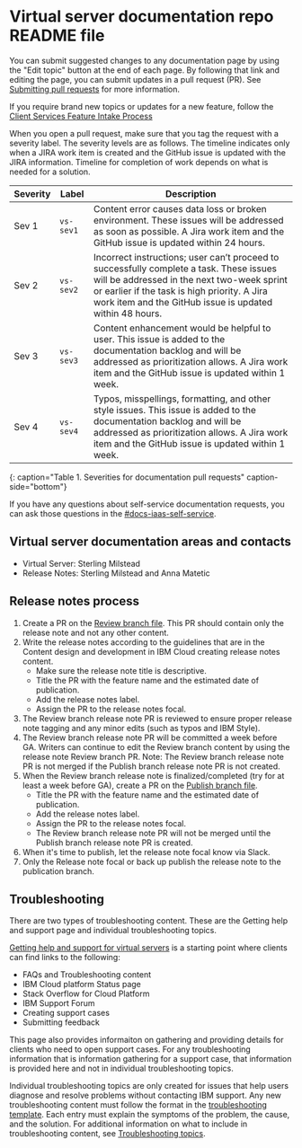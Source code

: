 # Virtual server documentation repo README file

You can submit suggested changes to any documentation page by using the "Edit topic" button at the end of each page. By following that link and editing the page, you can submit updates in a pull request (PR). See [Submitting pull requests](https://test.cloud.ibm.com/docs/writing?topic=writing-pr) for more information. 

If you require brand new topics or updates for a new feature, follow the [Client Services Feature Intake Process](https://confluence.swg.usma.ibm.com:8445/display/UI/Client+Services+Feature+Intake+Process)

When you open a pull request, make sure that you tag the request with a severity label. The severity levels are as follows. The timeline indicates only when a JIRA work item is created and the GitHub issue is updated with the JIRA information. Timeline for completion of work depends on what is needed for a solution.

| Severity | Label | Description |
| --- | --- | --- |
| Sev 1 | `vs-sev1` | Content error causes data loss or broken environment. These issues will be addressed as soon as possible. A Jira work item and the GitHub issue is updated within 24 hours. |
| Sev 2 | `vs-sev2` | Incorrect instructions; user can’t proceed to successfully complete a task. These issues will be addressed in the next two-week sprint or earlier if the task is high priority. A Jira work item and the GitHub issue is updated within 48 hours. |
| Sev 3 | `vs-sev3` | Content enhancement would be helpful to user. This issue is added to the documentation backlog and will be addressed as prioritization allows. A Jira work item and the GitHub issue is updated within 1 week. |
| Sev 4 | `vs-sev4` | Typos, misspellings, formatting, and other style issues. This issue is added to the documentation backlog and will be addressed as prioritization allows. A Jira work item and the GitHub issue is updated within 1 week. |
{: caption="Table 1. Severities for documentation pull requests" caption-side="bottom"}

If you have any questions about self-service documentation requests, you can ask those questions in the [#docs-iaas-self-service](https://ibm-cloudplatform.slack.com/archives/C06208Q8B8F).

## Virtual server documentation areas and contacts

* Virtual Server: Sterling Milstead
* Release Notes: Sterling Milstead and Anna Matetic

## Release notes process

1. Create a PR on the [Review branch file](https://github.ibm.com/cloud-docs/vpc/blob/review/release-notes.md). This PR should contain only the release note and not any other content.
2. Write the release notes according to the guidelines that are in the Content design and development in IBM Cloud creating release notes content.
   - Make sure the release note title is descriptive.
   - Title the PR with the feature name and the estimated date of publication.
   - Add the release notes label.
   - Assign the PR to the release notes focal.
3. The Review branch release note PR is reviewed to ensure proper release note tagging and any minor edits (such as typos and IBM Style).
4. The Review branch release note PR will be committed a week before GA. Writers can continue to edit the Review branch content by using the release note Review branch PR. Note: The Review branch release note PR is not merged if the Publish branch release note PR is not created.
5. When the Review branch release note is finalized/completed (try for at least a week before GA), create a PR on the [Publish branch file](https://github.ibm.com/cloud-docs/vpc/blob/publish/release-notes.md).
   - Title the PR with the feature name and the estimated date of publication.
   - Add the release notes label.
   - Assign the PR to the release notes focal.
   - The Review branch release note PR will not be merged until the Publish branch release note PR is created.
6. When it's time to publish, let the release note focal know via Slack.
7. Only the Release note focal or back up publish the release note to the publication branch. 

## Troubleshooting 

There are two types of troubleshooting content. These are the Getting help and support page and individual troubleshooting topics.

[Getting help and support for virtual servers](https://test.cloud.ibm.com/docs/virtual-servers?topic=virtual-servers-virtual-server-help-and-support) is a starting point where clients can find links to the following:
* FAQs and Troubleshooting content
* IBM Cloud platform Status page
* Stack Overflow for Cloud Platform
* IBM Support Forum
* Creating support cases
* Submitting feedback
 
This page also provides informaiton on gathering and providing details for clients who need to open support cases. For any troubleshooting information that is information gathering for a support case, that information is provided here and not in individual troubleshooting topics.
 
Individual troubleshooting topics are only created for issues that help users diagnose and resolve problems without contacting IBM support. Any new troubleshooting content must follow the format in the [troubleshooting template](https://github.ibm.com/cloud-docs/virtual-servers/blob/review/vsi_troubleshooting_template.md). Each entry must explain the symptoms of the problem, the cause, and the solution. For additional information on what to include in troubleshooting content, see [Troubleshooting topics](https://test.cloud.ibm.com/docs/writing?topic=writing-troubleshooting-topics).
